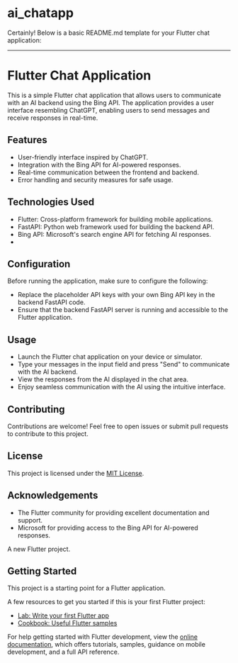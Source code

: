# ai_chatapp
Certainly! Below is a basic README.md template for your Flutter chat application:

---

# Flutter Chat Application

This is a simple Flutter chat application that allows users to communicate with an AI backend using the Bing API. The application provides a user interface resembling ChatGPT, enabling users to send messages and receive responses in real-time.

## Features

- User-friendly interface inspired by ChatGPT.
- Integration with the Bing API for AI-powered responses.
- Real-time communication between the frontend and backend.
- Error handling and security measures for safe usage.

## Technologies Used

- Flutter: Cross-platform framework for building mobile applications.
- FastAPI: Python web framework used for building the backend API.
- Bing API: Microsoft's search engine API for fetching AI responses.
- 
## Configuration

Before running the application, make sure to configure the following:

- Replace the placeholder API keys with your own Bing API key in the backend FastAPI code.
- Ensure that the backend FastAPI server is running and accessible to the Flutter application.

## Usage

- Launch the Flutter chat application on your device or simulator.
- Type your messages in the input field and press "Send" to communicate with the AI backend.
- View the responses from the AI displayed in the chat area.
- Enjoy seamless communication with the AI using the intuitive interface.

## Contributing

Contributions are welcome! Feel free to open issues or submit pull requests to contribute to this project.

## License

This project is licensed under the [MIT License](LICENSE).

## Acknowledgements

- The Flutter community for providing excellent documentation and support.
- Microsoft for providing access to the Bing API for AI-powered responses. 

A new Flutter project.

## Getting Started

This project is a starting point for a Flutter application.

A few resources to get you started if this is your first Flutter project:

- [Lab: Write your first Flutter app](https://docs.flutter.dev/get-started/codelab)
- [Cookbook: Useful Flutter samples](https://docs.flutter.dev/cookbook)

For help getting started with Flutter development, view the
[online documentation](https://docs.flutter.dev/), which offers tutorials,
samples, guidance on mobile development, and a full API reference.
